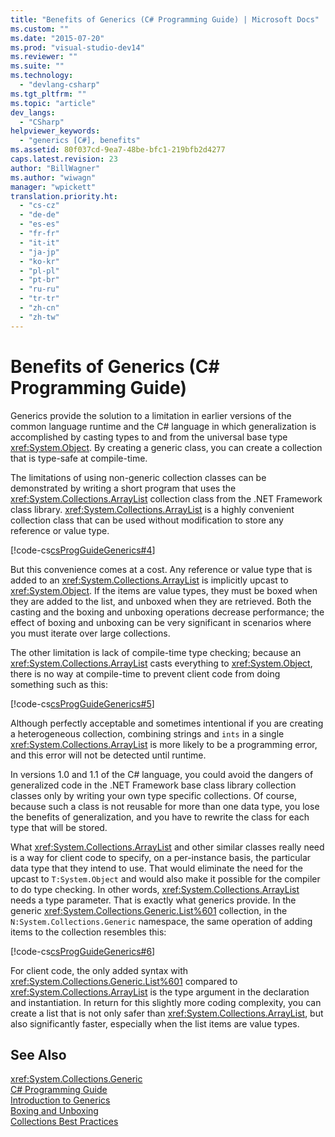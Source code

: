 ```yaml
---
title: "Benefits of Generics (C# Programming Guide) | Microsoft Docs"
ms.custom: ""
ms.date: "2015-07-20"
ms.prod: "visual-studio-dev14"
ms.reviewer: ""
ms.suite: ""
ms.technology: 
  - "devlang-csharp"
ms.tgt_pltfrm: ""
ms.topic: "article"
dev_langs: 
  - "CSharp"
helpviewer_keywords: 
  - "generics [C#], benefits"
ms.assetid: 80f037cd-9ea7-48be-bfc1-219bfb2d4277
caps.latest.revision: 23
author: "BillWagner"
ms.author: "wiwagn"
manager: "wpickett"
translation.priority.ht: 
  - "cs-cz"
  - "de-de"
  - "es-es"
  - "fr-fr"
  - "it-it"
  - "ja-jp"
  - "ko-kr"
  - "pl-pl"
  - "pt-br"
  - "ru-ru"
  - "tr-tr"
  - "zh-cn"
  - "zh-tw"
---
```

# Benefits of Generics (C# Programming Guide)
Generics provide the solution to a limitation in earlier versions of the common language runtime and the C# language in which generalization is accomplished by casting types to and from the universal base type <xref:System.Object>. By creating a generic class, you can create a collection that is type-safe at compile-time.  
  
 The limitations of using non-generic collection classes can be demonstrated by writing a short program that uses the <xref:System.Collections.ArrayList> collection class from the .NET Framework class library. <xref:System.Collections.ArrayList> is a highly convenient collection class that can be used without modification to store any reference or value type.  
  
 [!code-cs[csProgGuideGenerics#4](../../../csharp/programming-guide/generics/codesnippet/CSharp/benefits-of-generics_1.cs)]  
  
 But this convenience comes at a cost. Any reference or value type that is added to an <xref:System.Collections.ArrayList> is implicitly upcast to <xref:System.Object>. If the items are value types, they must be boxed when they are added to the list, and unboxed when they are retrieved. Both the casting and the boxing and unboxing operations decrease performance; the effect of boxing and unboxing can be very significant in scenarios where you must iterate over large collections.  
  
 The other limitation is lack of compile-time type checking; because an <xref:System.Collections.ArrayList> casts everything to <xref:System.Object>, there is no way at compile-time to prevent client code from doing something such as this:  
  
 [!code-cs[csProgGuideGenerics#5](../../../csharp/programming-guide/generics/codesnippet/CSharp/benefits-of-generics_2.cs)]  
  
 Although perfectly acceptable and sometimes intentional if you are creating a heterogeneous collection, combining strings and `ints` in a single <xref:System.Collections.ArrayList> is more likely to be a programming error, and this error will not be detected until runtime.  
  
 In versions 1.0 and 1.1 of the C# language, you could avoid the dangers of generalized code in the .NET Framework base class library collection classes only by writing your own type specific collections. Of course, because such a class is not reusable for more than one data type, you lose the benefits of generalization, and you have to rewrite the class for each type that will be stored.  
  
 What <xref:System.Collections.ArrayList> and other similar classes really need is a way for client code to specify, on a per-instance basis, the particular data type that they intend to use. That would eliminate the need for the upcast to `T:System.Object` and would also make it possible for the compiler to do type checking. In other words, <xref:System.Collections.ArrayList> needs a type parameter. That is exactly what generics provide. In the generic <xref:System.Collections.Generic.List%601> collection, in the `N:System.Collections.Generic` namespace, the same operation of adding items to the collection resembles this:  
  
 [!code-cs[csProgGuideGenerics#6](../../../csharp/programming-guide/generics/codesnippet/CSharp/benefits-of-generics_3.cs)]  
  
 For client code, the only added syntax with <xref:System.Collections.Generic.List%601> compared to <xref:System.Collections.ArrayList> is the type argument in the declaration and instantiation. In return for this slightly more coding complexity, you can create a list that is not only safer than <xref:System.Collections.ArrayList>, but also significantly faster, especially when the list items are value types.  
  
## See Also  
 <xref:System.Collections.Generic>   
 [C# Programming Guide](../../../csharp/programming-guide/index.md)   
 [Introduction to Generics](../../../csharp/programming-guide/generics/introduction-to-generics.md)   
 [Boxing and Unboxing](../../../csharp/programming-guide/types/boxing-and-unboxing.md)   
 [Collections Best Practices](http://go.microsoft.com/fwlink/?LinkId=112403)